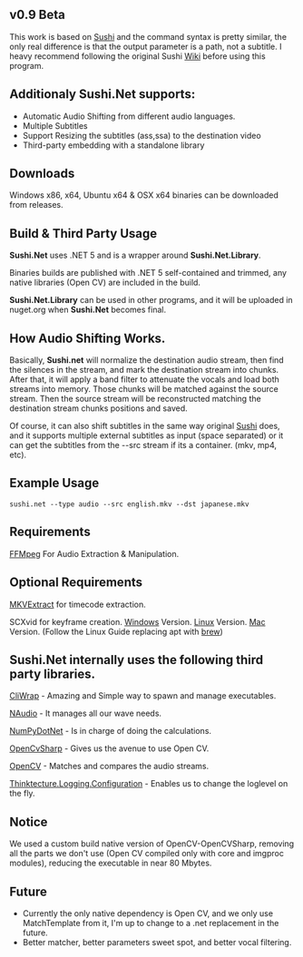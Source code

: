 ## v0.9 Beta

This work is based on [Sushi](https://github.com/tp7/Sushi) and the command syntax is pretty similar, the only real difference is that the output parameter is a path, not a subtitle. 
I heavy recommend following the original Sushi [Wiki](https://github.com/tp7/Sushi/wiki) before using this program.

## Additionaly Sushi.Net supports:

* Automatic Audio Shifting from different audio languages.
* Multiple Subtitles
* Support Resizing the subtitles (ass,ssa) to the destination video
* Third-party embedding with a standalone library

## Downloads

Windows x86, x64, Ubuntu x64 & OSX x64 binaries can be downloaded from releases.

## Build & Third Party Usage

**Sushi.Net** uses .NET 5 and is a wrapper around **Sushi.Net.Library**.

Binaries builds are published with .NET 5 self-contained and trimmed, any native libraries (Open CV) are included in the build.

**Sushi.Net.Library** can be used in other programs, and it will be uploaded in nuget.org when **Sushi.Net** becomes final.

## How Audio Shifting Works.

Basically, **Sushi.net** will normalize the destination audio stream, then find the silences in the stream, and mark the destination stream into chunks. After that, it will apply a band filter to attenuate the vocals and load both streams into memory. Those chunks will be matched against the source stream. Then the source stream will be reconstructed matching the destination stream chunks positions and saved.

Of course, it can also shift subtitles in the same way original [Sushi](https://github.com/tp7/Sushi) does, and it supports multiple external subtitles as input (space separated) or it can get the subtitles from the --src stream if its a container. (mkv, mp4, etc).

## Example Usage

```sushi.net --type audio --src english.mkv --dst japanese.mkv```

## Requirements

[FFMpeg](http://www.ffmpeg.org/download.html) For Audio Extraction & Manipulation.

## Optional Requirements

[MKVExtract](http://www.bunkus.org/videotools/mkvtoolnix/downloads.html) for timecode extraction.

SCXvid for keyframe creation. [Windows](https://github.com/soyokaze/SCXvid-standalone/releases) Version. [Linux](https://eyalmazuz.github.io/Linux_Keyframes/) Version. [Mac](https://eyalmazuz.github.io/Linux_Keyframes/) Version. (Follow the Linux Guide replacing apt with [brew](https://brew.sh/))

## Sushi.Net internally uses the following third party libraries.

[CliWrap](https://github.com/Tyrrrz/CliWrap) - Amazing and Simple way to spawn and manage executables.

[NAudio](https://github.com/naudio/NAudio) - It manages all our wave needs.

[NumPyDotNet](https://github.com/Quansight-Labs/numpy.net) - Is in charge of doing the calculations.

[OpenCvSharp](https://github.com/shimat/opencvsharp) - Gives us the avenue to use Open CV.

[OpenCV](https://opencv.org/) - Matches and compares the audio streams.

[Thinktecture.Logging.Configuration](https://github.com/PawelGerr/Thinktecture.Logging.Configuration) - Enables us to change the loglevel on the fly.

## Notice

We used a custom build native version of OpenCV-OpenCVSharp, removing all the parts we don't use (Open CV compiled only with core and imgproc modules), reducing the executable in near 80 Mbytes. 

## Future

* Currently the only native dependency is Open CV, and we only use MatchTemplate from it, I'm up to change to a .net replacement in the future.
* Better matcher, better parameters sweet spot, and better vocal filtering.

